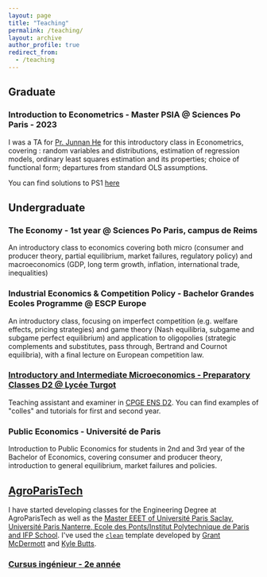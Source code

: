 ```yaml
---
layout: page
title: "Teaching"
permalink: /teaching/
layout: archive
author_profile: true
redirect_from:
  - /teaching
---
```


## Graduate
### Introduction to Econometrics - Master PSIA @ Sciences Po Paris - 2023
I was a TA for [Pr. Junnan He](https://junnanhe.weebly.com/) for this introductory class in Econometrics, covering : random variables and distributions, estimation of regression models, ordinary least squares estimation and its properties; choice of functional form; departures from standard OLS assumptions.

You can find solutions to PS1 [here](https://sim-jean.github.io/files/teaching/PSIA_Metrics_HW2.pdf)

## Undergraduate
### The Economy - 1st year @ Sciences Po Paris, campus de Reims
An introductory class to economics covering both micro (consumer and producer theory, partial equilibrium, market failures, regulatory policy) and macroeconomics (GDP, long term growth, inflation, international trade, inequalities)

### Industrial Economics & Competition Policy - Bachelor Grandes Ecoles Programme @ ESCP Europe
An introductory class, focusing on imperfect competition (e.g. welfare effects, pricing strategies) and game theory (Nash equilibria, subgame and subgame perfect equilibrium) and application to oligopolies (strategic complements and substitutes, pass through, Bertrand and Cournot equilibria), with a final lecture on European competition law. 

### [Introductory and Intermediate Microeconomics - Preparatory Classes D2 @ Lycée Turgot](/teaching/turgot/)
Teaching assistant and examiner in [CPGE ENS D2](https://fr.wikipedia.org/wiki/Classe_pr%C3%A9paratoire_ENS_Cachan_D2). You can find examples of "colles" and tutorials for first and second year.

### Public Economics - Université de Paris 
Introduction to Public Economics for students in 2nd and 3rd year of the Bachelor of Economics, covering consumer and producer theory, introduction to general equilibrium, market failures and policies.

## [AgroParisTech](/teaching/agro)

I have started developing classes for the Engineering Degree at AgroParisTech as well as the [Master EEET of Université Paris Saclay, Université Paris Nanterre, Ecole des Ponts/Institut Polytechnique de Paris and IFP School](https://www.master-eeet.fr/). I've used the [`clean`](https://github.com/grantmcdermott/quarto-revealjs-clean) template developed by [Grant McDermott](https://grantmcdermott.com/) and [Kyle Butts](https://www.kylebutts.com/).

### [Cursus ingénieur - 2e année](/teaching/agro/2A)

